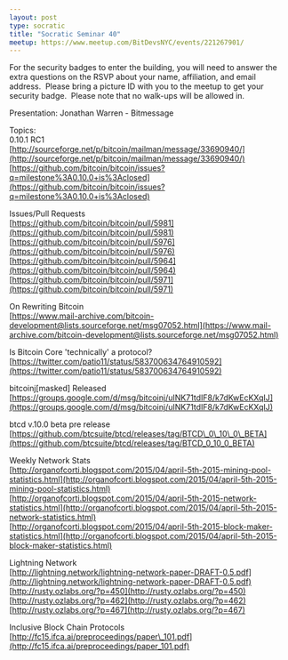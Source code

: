 ```yaml
---
layout: post
type: socratic
title: "Socratic Seminar 40"
meetup: https://www.meetup.com/BitDevsNYC/events/221267901/
---
```


For the security badges to enter the building, you will need to answer the extra questions on the RSVP about your name, affiliation, and email address.  Please bring a picture ID with you to the meetup to get your security badge.  Please note that no walk-ups will be allowed in.

Presentation: Jonathan Warren - Bitmessage 

Topics:  
0.10.1 RC1  
[](http://sourceforge.net/p/bitcoin/mailman/message/33690940/)[http://sourceforge.net/p/bitcoin/mailman/message/33690940/](http://sourceforge.net/p/bitcoin/mailman/message/33690940/)  
[](https://github.com/bitcoin/bitcoin/issues?q=milestone%3A0.10.0+is%3Aclosed)[https://github.com/bitcoin/bitcoin/issues?q=milestone%3A0.10.0+is%3Aclosed](https://github.com/bitcoin/bitcoin/issues?q=milestone%3A0.10.0+is%3Aclosed)

Issues/Pull Requests  
[](https://github.com/bitcoin/bitcoin/pull/5981)[https://github.com/bitcoin/bitcoin/pull/5981](https://github.com/bitcoin/bitcoin/pull/5981)  
[](https://github.com/bitcoin/bitcoin/pull/5976)[https://github.com/bitcoin/bitcoin/pull/5976](https://github.com/bitcoin/bitcoin/pull/5976)  
[](https://github.com/bitcoin/bitcoin/pull/5964)[https://github.com/bitcoin/bitcoin/pull/5964](https://github.com/bitcoin/bitcoin/pull/5964)  
[](https://github.com/bitcoin/bitcoin/pull/5971)[https://github.com/bitcoin/bitcoin/pull/5971](https://github.com/bitcoin/bitcoin/pull/5971)

On Rewriting Bitcoin  
[](https://www.mail-archive.com/bitcoin-development@lists.sourceforge.net/msg07052.html)[https://www.mail-archive.com/bitcoin-development@lists.sourceforge.net/msg07052.html](https://www.mail-archive.com/bitcoin-development@lists.sourceforge.net/msg07052.html)

Is Bitcoin Core 'technically' a protocol?  
[](https://twitter.com/patio11/status/583700634764910592)[https://twitter.com/patio11/status/583700634764910592](https://twitter.com/patio11/status/583700634764910592)

bitcoinj\[masked\] Released  
[](https://groups.google.com/d/msg/bitcoinj/uINK71tdIF8/k7dKwEcKXqIJ)[https://groups.google.com/d/msg/bitcoinj/uINK71tdIF8/k7dKwEcKXqIJ](https://groups.google.com/d/msg/bitcoinj/uINK71tdIF8/k7dKwEcKXqIJ)

btcd v.10.0 beta pre release  
[](https://github.com/btcsuite/btcd/releases/tag/BTCD_0_10_0_BETA)[https://github.com/btcsuite/btcd/releases/tag/BTCD\_0\_10\_0\_BETA](https://github.com/btcsuite/btcd/releases/tag/BTCD_0_10_0_BETA)

Weekly Network Stats  
[](http://organofcorti.blogspot.com/2015/04/april-5th-2015-mining-pool-statistics.html)[http://organofcorti.blogspot.com/2015/04/april-5th-2015-mining-pool-statistics.html](http://organofcorti.blogspot.com/2015/04/april-5th-2015-mining-pool-statistics.html)  
[](http://organofcorti.blogspot.com/2015/04/april-5th-2015-network-statistics.html)[http://organofcorti.blogspot.com/2015/04/april-5th-2015-network-statistics.html](http://organofcorti.blogspot.com/2015/04/april-5th-2015-network-statistics.html)  
[](http://organofcorti.blogspot.com/2015/04/april-5th-2015-block-maker-statistics.html)[http://organofcorti.blogspot.com/2015/04/april-5th-2015-block-maker-statistics.html](http://organofcorti.blogspot.com/2015/04/april-5th-2015-block-maker-statistics.html)

Lightning Network  
[](http://lightning.network/lightning-network-paper-DRAFT-0.5.pdf)[http://lightning.network/lightning-network-paper-DRAFT-0.5.pdf](http://lightning.network/lightning-network-paper-DRAFT-0.5.pdf)  
[](http://rusty.ozlabs.org/?p=450)[http://rusty.ozlabs.org/?p=450](http://rusty.ozlabs.org/?p=450)  
[](http://rusty.ozlabs.org/?p=462)[http://rusty.ozlabs.org/?p=462](http://rusty.ozlabs.org/?p=462)  
[](http://rusty.ozlabs.org/?p=467)[http://rusty.ozlabs.org/?p=467](http://rusty.ozlabs.org/?p=467)

Inclusive Block Chain Protocols  
[](http://fc15.ifca.ai/preproceedings/paper_101.pdf)[http://fc15.ifca.ai/preproceedings/paper\_101.pdf](http://fc15.ifca.ai/preproceedings/paper_101.pdf)
